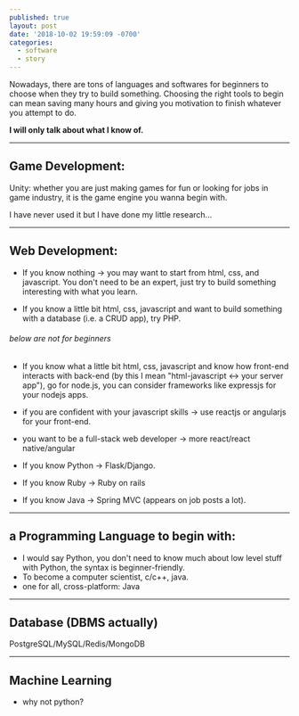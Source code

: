 ```yaml
---
published: true
layout: post
date: '2018-10-02 19:59:09 -0700'
categories:
  - software
  - story
---
```


Nowadays, there are tons of languages and softwares for beginners to choose when they try to build something. Choosing the right tools to begin can mean saving many hours and giving you motivation to finish whatever you attempt to do. 

**I will only talk about what I know of.**

* * *
## Game Development:

Unity: whether you are just making games for fun or looking for jobs in game industry, it is the game engine you wanna begin with.

I have never used it but I have done my little research...

* * *
## Web Development:
- If you know nothing -> you may want to start from html, css, and javascript.
You don't need to be an expert, just try to build something interesting with what you learn.

- If you know a little bit html, css, javascript and want to build something with a database (i.e. a CRUD app), try PHP.

###### below are not for beginners

- If you know what a little bit html, css, javascript and know how front-end interacts with back-end (by this I mean "html-javascript <-> your server app"), go for node.js, you can consider frameworks like expressjs for your nodejs apps. 

- if you are confident with your javascript skills -> use reactjs or angularjs for your front-end.

- you want to be a full-stack web developer -> more react/react native/angular

- If you know Python -> Flask/Django.

- If you know Ruby -> Ruby on rails

- If you know Java -> Spring MVC (appears on job posts a lot).

* * *
## a Programming Language to begin with:
- I would say Python, you don't need to know much about low level stuff with Python, the syntax is beginner-friendly.
- To become a computer scientist, c/c++, java.
- one for all, cross-platform: Java

* * *
## Database (DBMS actually)
PostgreSQL/MySQL/Redis/MongoDB

* * *
## Machine Learning
- why not python?

